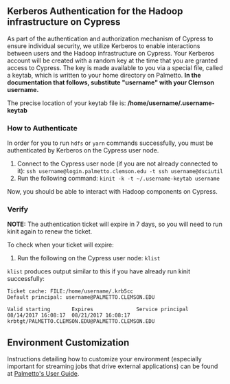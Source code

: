 
## Kerberos Authentication for the Hadoop infrastructure on Cypress

As part of the authentication and authorization mechanism of Cypress to ensure individual security, we utilize Kerberos to enable interactions between users and the Hadoop infrastructure on Cypress. Your Kerberos account will be created with a random key at the time that you are granted access to Cypress. The key is made available to you via a special file, called a keytab, which is written to your home directory on Palmetto. **In the documentation that follows, substitute "username" with your Clemson username.**

The precise location of your keytab file is: **/home/username/.username-keytab**

### How to Authenticate

In order for you to run ```hdfs``` or ```yarn``` commands successfully, you must be authenticated by Kerberos on the Cypress user node.

1. Connect to the Cypress user node (if you are not already connected to it): ```ssh username@login.palmetto.clemson.edu -t ssh username@dsciutil```
2. Run the following command: ```kinit -k -t ~/.username-keytab username```

Now, you should be able to interact with Hadoop components on Cypress.

### Verify

**NOTE:** The authentication ticket will expire in 7 days, so you will need to run kinit again to renew the ticket.

To check when your ticket will expire:

1. Run the following on the Cypress user node: ```klist```

```klist``` produces output similar to this if you have already run kinit successfully:


    Ticket cache: FILE:/home/username/.krb5cc
    Default principal: username@PALMETTO.CLEMSON.EDU

    Valid starting       Expires              Service principal
    08/14/2017 16:08:17  08/21/2017 16:08:17  krbtgt/PALMETTO.CLEMSON.EDU@PALMETTO.CLEMSON.EDU


## Environment Customization

Instructions detailing how to customize your environment (especially important for streaming jobs that drive external applications) can be found at <a href="https://www.palmetto.clemson.edu/palmetto/pages/userguide.html#software" target="_blank" rel="noopener noreferrer" rel="noopener noreferrer" rel="noopener noreferrer" rel="noopener noreferrer">Palmetto's User Guide</a>.
